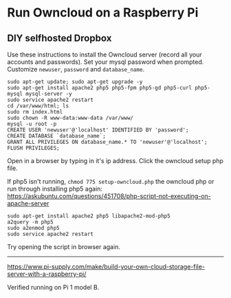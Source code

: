 # Run Owncloud on a Raspberry Pi

## DIY selfhosted Dropbox

Use these instructions to install the Owncloud server (record all your accounts and passwords). Set your mysql password when prompted. Customize `newuser`, `password` and `database_name`.

```
sudo apt-get update; sudo apt-get upgrade -y
sudo apt-get install apache2 php5 php5-fpm php5-gd php5-curl php5-mysql mysql-server -y
sudo service apache2 restart
cd /var/www/html; ls
sudo rm index.html
sudo chown -R www-data:www-data /var/www/
mysql -u root -p
CREATE USER 'newuser'@'localhost' IDENTIFIED BY 'password';
CREATE DATABASE `database_name`;
GRANT ALL PRIVILEGES ON database_name.* TO 'newuser'@'localhost';
FLUSH PRIVILEGES;
```

Open in a browser by typing in it's ip address. Click the owncloud setup php file.

If php5 isn't running, `chmod 775 setup-owncloud.php` the owncloud php or run through installing php5 again: https://askubuntu.com/questions/451708/php-script-not-executing-on-apache-server

```
sudo apt-get install apache2 php5 libapache2-mod-php5
a2query -m php5
sudo a2enmod php5
sudo service apache2 restart
```

Try opening the script in browser again.

----

https://www.pi-supply.com/make/build-your-own-cloud-storage-file-server-with-a-raspberry-pi/

Verified running on Pi 1 model B.
